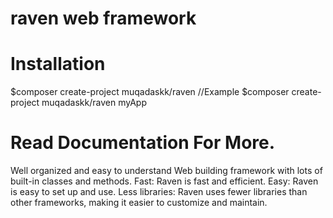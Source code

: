 # raven web framework
# Installation
$composer create-project muqadaskk/raven <path>
//Example
$composer create-project muqadaskk/raven myApp

# Read Documentation For More.

Well organized and easy to understand Web building framework with lots of built-in classes and methods.
Fast: Raven is fast and efficient.
Easy: Raven is easy to set up and use.
Less libraries: Raven uses fewer libraries than other frameworks, making it easier to customize and maintain.
